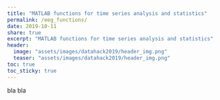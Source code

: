 ```yaml
---
title: "MATLAB functions for time series analysis and statistics"
permalink: /eeg_functions/
date: 2019-10-11
share: true
excerpt: "MATLAB functions for time series analysis and statistics"
header:
  image: "assets/images/datahack2019/header_img.png"
  teaser: "assets/images/datahack2019/header_img.png"
toc: true
toc_sticky: true
---
```


bla bla
